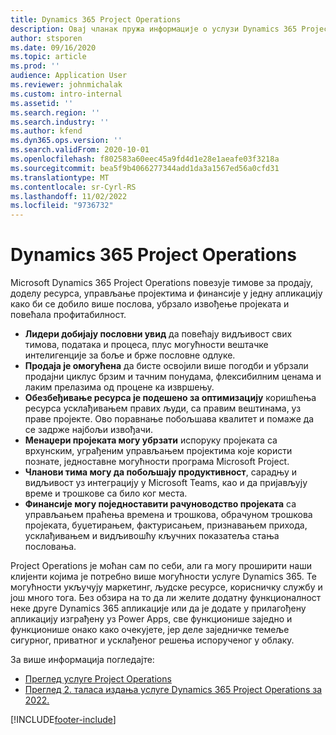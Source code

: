 ```yaml
---
title: Dynamics 365 Project Operations
description: Овај чланак пружа информације о услузи Dynamics 365 Project operations.
author: stsporen
ms.date: 09/16/2020
ms.topic: article
ms.prod: ''
audience: Application User
ms.reviewer: johnmichalak
ms.custom: intro-internal
ms.assetid: ''
ms.search.region: ''
ms.search.industry: ''
ms.author: kfend
ms.dyn365.ops.version: ''
ms.search.validFrom: 2020-10-01
ms.openlocfilehash: f802583a60eec45a9fd4d1e28e1aeafe03f3218a
ms.sourcegitcommit: bea5f9b4066277344add1da3a1567ed56a0cfd31
ms.translationtype: MT
ms.contentlocale: sr-Cyrl-RS
ms.lasthandoff: 11/02/2022
ms.locfileid: "9736732"
---
```

# <a name="dynamics-365-project-operations"></a>Dynamics 365 Project Operations

Microsoft Dynamics 365 Project Operations повезује тимове за продају, доделу ресурса, управљање пројектима и финансије у једну апликацију како би се добило више послова, убрзало извођење пројеката и повећала профитабилност.

-   **Лидери добијају пословни увид** да повећају видљивост свих тимова, података и процеса, плус могућности вештачке интелигенције за боље и брже пословне одлуке.
-   **Продаја је омогућена** да бисте освојили више погодби и убрзали продајни циклус брзим и тачним понудама, флексибилним ценама и лаким прелазима од процене ка извршењу.
-   **Обезбеђивање ресурса је подешено за оптимизацију** коришћења ресурса усклађивањем правих људи, са правим вештинама, уз праве пројекте. Ово поравнање побољшава квалитет и помаже да се задрже најбољи извођачи.
-   **Менаџери пројеката могу убрзати** испоруку пројеката са врхунским, уграђеним управљањем пројектима које користи познате, једноставне могућности програма Microsoft Project.
-   **Чланови тима могу да побољшају продуктивност**, сарадњу и видљивост уз интеграцију у Microsoft Teams, као и да пријављују време и трошкове са било ког места.
-   **Финансије могу поједноставити рачуноводство пројеката** са управљањем праћења времена и трошкова, обрачуном трошкова пројеката, буџетирањем, фактурисањем, признавањем прихода, усклађивањем и видљивошћу кључних показатеља стања пословања.

Project Operations је моћан сам по себи, али га могу проширити наши клијенти којима је потребно више могућности услуге Dynamics 365. Те могућности укључују маркетинг, људске ресурсе, корисничку службу и још много тога. Без обзира на то да ли желите додатну функционалност неке друге Dynamics 365 апликације или да је додате у прилагођену апликацију изграђену уз Power Apps, све функционише заједно и функционише онако како очекујете, јер деле заједничке темеље сигурног, приватног и усклађеног решења испорученог у облаку.

За више информација погледајте:

- [Преглед услуге Project Operations](https://dynamics.microsoft.com/en-us/project-operations/overview/)
- [Преглед 2. таласа издања услуге Dynamics 365 Project Operations за 2022.](/dynamics365-release-plan/2022wave2/finance-operations/dynamics365-project-operations/)


[!INCLUDE[footer-include](includes/footer-banner.md)]
